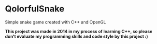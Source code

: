 # QolorfulSnake
Simple snake game created with C++ and OpenGL

**This project was made in 2014 in my process of learning C++, so please don't evaluate my programming skills and code style by this project :)**
